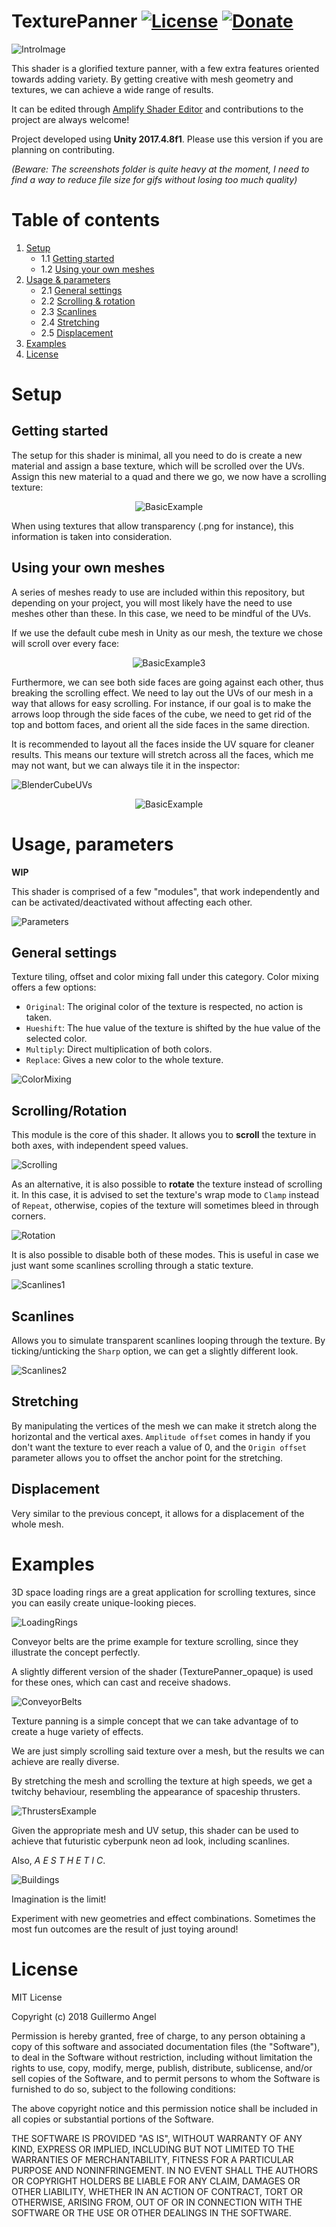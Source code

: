 # TexturePanner [![License](https://img.shields.io/badge/License-MIT-lightgrey.svg?style=flat)](http://adultlink.mit-license.org) [![Donate](https://img.shields.io/badge/Donate-PayPal-green.svg)](https://www.paypal.me/adultlink/5usd)
![IntroImage](Screenshots/Misc.gif)

This shader is a glorified texture panner, with a few extra features oriented towards adding variety. By getting creative with mesh geometry and textures, we can achieve a wide range of results.

It can be edited through [Amplify Shader Editor](http://amplify.pt/unity/amplify-shader-editor) and contributions to the project are always welcome!

Project developed using **Unity 2017.4.8f1**. Please use this version if you are planning on contributing.

_(Beware: The screenshots folder is quite heavy at the moment, I need to find a way to reduce file size for gifs without losing too much quality)_

# Table of contents
1. [Setup](#setup)
   - 1.1 [Getting started](#getting-started)
   - 1.2 [Using your own meshes](#using-your-own-meshes)
2. [Usage & parameters](#usage-parameters)
   - 2.1 [General settings](#general-settings)
   - 2.2 [Scrolling & rotation](#scrollingrotation)
   - 2.3 [Scanlines](#scanlines)
   - 2.4 [Stretching](#stretching)
   - 2.5 [Displacement](#displacement)
3. [Examples](#examples)
4. [License](#license)

# Setup
## Getting started
The setup for this shader is minimal, all you need to do is create a new material and assign a base texture, which will be scrolled over the UVs. Assign this new material to a quad and there we go, we now have a scrolling texture:

<p align="center">
  <img src="https://github.com/AdultLink/TexturePanner/blob/master/Screenshots/BasicExample.gif" title="BasicExample">
</p>

When using textures that allow transparency (.png for instance), this information is taken into consideration.

## Using your own meshes

A series of meshes ready to use are included within this repository, but depending on your project, you will most likely have the need to use meshes other than these. In this case, we need to be mindful of the UVs.

If we use the default cube mesh in Unity as our mesh, the texture we chose will scroll over every face:

<p align="center">
  <img src="https://github.com/AdultLink/TexturePanner/blob/master/Screenshots/BasicExample3.gif" title="BasicExample3">
</p>

Furthermore, we can see both side faces are going against each other, thus breaking the scrolling effect. We need to lay out the UVs of our mesh in a way that allows for easy scrolling. For instance, if our goal is to make the arrows loop through the side faces of the cube, we need to get rid of the top and bottom faces, and orient all the side faces in the same direction.

It is recommended to layout all the faces inside the UV square for cleaner results. This means our texture will stretch across all the faces, which me may not want, but we can always tile it in the inspector:

![BlenderCubeUVs](Screenshots/BlenderCubeUVs.gif)
<p align="center">
  <img src="https://github.com/AdultLink/TexturePanner/blob/master/Screenshots/BlenderCubeExample.gif" title="BasicExample">
</p>

# Usage, parameters

**WIP**

This shader is comprised of a few "modules", that work independently and can be activated/deactivated without affecting each other.

![Parameters](Screenshots/Parameters.png)

## General settings

Texture tiling, offset and color mixing fall under this category. Color mixing offers a few options:
- `Original`: The original color of the texture is respected, no action is taken.
- `Hueshift`: The hue value of the texture is shifted by the hue value of the selected color.
- `Multiply`: Direct multiplication of both colors.
- `Replace`: Gives a new color to the whole texture.

![ColorMixing](Screenshots/ColorMixing.gif)

## Scrolling/Rotation

This module is the core of this shader. It allows you to **scroll** the texture in both axes, with independent speed values.

![Scrolling](Screenshots/Scrolling.gif)

As an alternative, it is also possible to **rotate** the texture instead of scrolling it. In this case, it is advised to set the texture's wrap mode to `Clamp` instead of `Repeat`, otherwise, copies of the texture will sometimes bleed in through corners.

![Rotation](Screenshots/Rotation.gif)

It is also possible to disable both of these modes. This is useful in case we just want some scanlines scrolling through a static texture.

![Scanlines1](Screenshots/Scanlines1.gif)

## Scanlines

Allows you to simulate transparent scanlines looping through the texture. By ticking/unticking the `Sharp` option, we can get a slightly different look.

![Scanlines2](Screenshots/Scanlines2.gif)

## Stretching

By manipulating the vertices of the mesh we can make it stretch along the horizontal and the vertical axes. `Amplitude offset` comes in handy if you don't want the texture to ever reach a value of 0, and the `Origin offset` parameter allows you to offset the anchor point for the stretching.

## Displacement

Very similar to the previous concept, it allows for a displacement of the whole mesh.

# Examples

3D space loading rings are a great application for scrolling textures, since you can easily create unique-looking pieces.

![LoadingRings](Screenshots/LoadingRings.gif)

Conveyor belts are the prime example for texture scrolling, since they illustrate the concept perfectly.

A slightly different version of the shader (TexturePanner_opaque) is used for these ones, which can cast and receive shadows.

![ConveyorBelts](Screenshots/ConveyorBelts.gif)

Texture panning is a simple concept that we can take advantage of to create a huge variety of effects.

We are just simply scrolling said texture over a mesh, but the results we can achieve are really diverse.

By stretching the mesh and scrolling the texture at high speeds, we get a twitchy behaviour, resembling the appearance of spaceship thrusters.

![ThrustersExample](Screenshots/Thrusters.gif)

Given the appropriate mesh and UV setup, this shader can be used to achieve that futuristic cyberpunk neon ad look, including scanlines.

Also, _A E S T H E T I C_.

![Buildings](Screenshots/Buildings.gif)

Imagination is the limit!

Experiment with new geometries and effect combinations. Sometimes the most fun outcomes are the result of just toying around!

# License
MIT License

Copyright (c) 2018 Guillermo Angel

Permission is hereby granted, free of charge, to any person obtaining a copy
of this software and associated documentation files (the "Software"), to deal
in the Software without restriction, including without limitation the rights
to use, copy, modify, merge, publish, distribute, sublicense, and/or sell
copies of the Software, and to permit persons to whom the Software is
furnished to do so, subject to the following conditions:

The above copyright notice and this permission notice shall be included in all
copies or substantial portions of the Software.

THE SOFTWARE IS PROVIDED "AS IS", WITHOUT WARRANTY OF ANY KIND, EXPRESS OR
IMPLIED, INCLUDING BUT NOT LIMITED TO THE WARRANTIES OF MERCHANTABILITY,
FITNESS FOR A PARTICULAR PURPOSE AND NONINFRINGEMENT. IN NO EVENT SHALL THE
AUTHORS OR COPYRIGHT HOLDERS BE LIABLE FOR ANY CLAIM, DAMAGES OR OTHER
LIABILITY, WHETHER IN AN ACTION OF CONTRACT, TORT OR OTHERWISE, ARISING FROM,
OUT OF OR IN CONNECTION WITH THE SOFTWARE OR THE USE OR OTHER DEALINGS IN THE
SOFTWARE.

